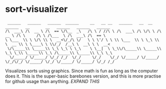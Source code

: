 # sort-visualizer
```
 ______   ______   ______  ______     __   __ __   ______   __  __   ______   __       __   ______   ______   ______      
/\  ___\ /\  __ \ /\  == \/\__  _\   /\ \ / //\ \ /\  ___\ /\ \/\ \ /\  __ \ /\ \     /\ \ /\___  \ /\  ___\ /\  == \     
\ \___  \\ \ \/\ \\ \  __<\/_/\ \/   \ \ \'/ \ \ \\ \___  \\ \ \_\ \\ \  __ \\ \ \____\ \ \\/_/  /__\ \  __\ \ \  __<     
 \/\_____\\ \_____\\ \_\ \_\ \ \_\    \ \__|  \ \_\\/\_____\\ \_____\\ \_\ \_\\ \_____\\ \_\ /\_____\\ \_____\\ \_\ \_\   
  \/_____/ \/_____/ \/_/ /_/  \/_/     \/_/    \/_/ \/_____/ \/_____/ \/_/\/_/ \/_____/ \/_/ \/_____/ \/_____/ \/_/ /_/   
```
Visualizes sorts using graphics. Since math is fun as long as the computer does it.
This is the super-basic barebones version, and this is more practise for github usage than anything.
*EXPAND THIS*
